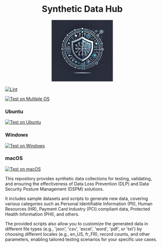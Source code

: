 <h1 style="text-align: center;">Synthetic Data Hub</h1>

<div style="text-align: center;">
    <img src="https://github.com/samerfarida/SyntheticDataHub/blob/main/.resources/syntheticdatahub-logo.webp" alt="Logo Image" width="200"/>
</div>

[![Lint](https://github.com/samerfarida/SyntheticDataHub/actions/workflows/lint.yml/badge.svg)](https://github.com/samerfarida/SyntheticDataHub/actions/workflows/lint.yml)

[![Test on Multiple OS](https://github.com/samerfarida/SyntheticDataHub/actions/workflows/test.yml/badge.svg)](https://github.com/samerfarida/SyntheticDataHub/actions/workflows/test.yml)

### Ubuntu
[![Test on Ubuntu](https://github.com/samerfarida/SyntheticDataHub/actions/workflows/test.yml/badge.svg?branch=main&event=push&job=test_ubuntu)](https://github.com/samerfarida/SyntheticDataHub/actions/workflows/test.yml)

### Windows
[![Test on Windows](https://github.com/samerfarida/SyntheticDataHub/actions/workflows/test.yml/badge.svg?branch=main&event=push&job=test_windows)](https://github.com/samerfarida/SyntheticDataHub/actions/workflows/test.yml)

### macOS
[![Test on macOS](https://github.com/samerfarida/SyntheticDataHub/actions/workflows/test.yml/badge.svg?branch=main&event=push&job=test_macos)](https://github.com/samerfarida/SyntheticDataHub/actions/workflows/test.yml)


This repository provides synthetic data collections for testing, validating, and ensuring the effectiveness of Data Loss Prevention (DLP) and Data Security Posture Management (DSPM) solutions. 

It includes sample datasets and scripts to generate new data, covering various categories such as Personal Identifiable Information (PII), Human Resources (HR), Payment Card Industry (PCI) compliant data, Protected Health Information (PHI), and others. 

The provided scripts also allow you to customize the generated data in different file types (e.g., 'json', 'csv', 'excel', 'word', 'pdf', or 'txt') by choosing different locales (e.g., en_US, fr_FR), record counts, and other parameters, enabling tailored testing scenarios for your specific use cases.
